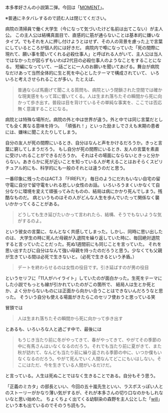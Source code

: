 本多孝好さんの小説第二弾。今回は「[MOMENT](https://www.amazon.co.jp/dp/B00E3PW5YW/)」。

<p class="txt-supplement">※普通にネタバレするので読む人は閉じてください。</p>

病院の清掃員で働く大学生（今になって気づいたけど名前は出てこない）が主人公。
この主人公は結構真面目で、直感的に筋が通らないことは基本的に嫌いなタイプ。でもそれを人に押し付けようとはせず、その人の背景を慮った上で言葉にしているところが個人的には好きだ。
病院内で噂になっていた「死の間際に現れて、願い事を聞いてくれる必殺仕事人」と呼ばれる人がいて、主人公は当人ではなかったが図らずもいわば2代目の必殺仕事人のようなことをすることになる。
短編になっていて、一話ごとに一人のお願いを聞いてあげる。舞台が病院なだけあって当然全体的に生と死を中心としたテーマで構成されていて、
いろいろと考えさせられることが多い。たとえば、

> 普通ならば馬鹿げて聞こえる質問も、病院という閉鎖された空間では確かな現実感をもって耳に響いてくる。人は生まれ落ちたその瞬間から死に向かって歩き出す。普段は目を背けているその単純な事実を、ここでは否応無く意識することになる。

病院とは特殊な場所だ。病院の外と中は世界が違う。外と中では同じ言葉だとしても全く異なる意味を持つ。
「頑張れ！」といった励ましでさえも末期の患者には、嫌味に聞こえたりしてしまう。

自分の友人が死の間際にいるとき、自分はなんと声をかけるだろうか。きっと言葉に窮してしまうだろう。
もし自分が死の間際にいるとき、友人の言葉を素直に受けいれることができるだろうか。
それはその場面にならないときっと分からない。あきらかに死が近いことを知っている人が考えることはおそらくスピリチュアル的にも、科学的にも一般のそれとは違うのだと思う。

一番印象に残ったのはACT.3 「FIREFLY」
毎日のようにだれもいない自宅の留守電に自分で留守電をいれる悲しい女性のお話。
いろいろうまくいかなくて自分なりに環境を変えて頑張ってみたものの、結局は病にかかり死んでしまう。残酷なものだ。
病というものはその人がどんな人生を歩んでいたって関係なく襲いかかってくることがある。

> どうしても生き延びたいかって言われたら、結構、そうでもないような気がするのよ。

という彼女の言葉に、なんとなく共感してしまった。しかし、同時に思い出したのは、
大学生の時に死んだ母親が入退院を繰り返していた時に、毎回絶対退院すると言っていたことだった。死ぬ1週間前にも同じことを言っていた。
それを思い出すたびに自分はなんて強い母親を持ったのだろうと思う。少なくても父親が生きている間は必死で生きないと。（必死で生きるという矛盾。）

> デートを終わらせるのは女性の役目です。引き延ばすのが男の役目

というセリフに「11人がハイライト」していたのが面白かった。生死をテーマにした小説でもっとも線が引かれていたのがこの箇所で、
結局人は生とか死とか、よく分からないものには正面から向かい合うことはできないんだろうなと思った。
そういう自分も使える場面がきたらこのセリフ使おうと思っている笑

冒頭では

> 人は生まれ落ちたその瞬間から死に向かって歩き出す

とあるも、いろいろな人と過ごす中で、最後には

> もうじき当たり前に冬がやってきて、春がやってきて、やがてその季節の中に有馬さんはいなくなるのだろう。それでも当たり前に夏がきて、また秋が訪れて、なんども当たり前に繰り返される季節の中に、いつか僕もいなくなるのだろう。やがて死んでいく人間なんてどこにもいはしない。そこにはただ、今を生きている人間がいるだけだ。

と言っている。人生は死ぬことではなく生きることである。自分もそう思う。

「正義のミカタ」の部長といい、今回の五十嵐先生といい、ラスボスっぽい人とのストーリーがかなり薄い気がするが、それが本多さんの切り口なのかもしれないなと思い始めた。
ちょくちょく出てくる幼馴染の森野を主人公とした「[will](https://www.amazon.co.jp/dp/B00E3PW61O/)」という本も出ているのでそのうち読もう。
